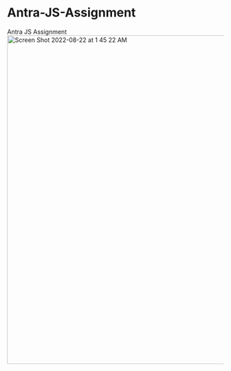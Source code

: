 # Antra-JS-Assignment
Antra JS Assignment
<img width="764" alt="Screen Shot 2022-08-22 at 1 45 22 AM" src="https://user-images.githubusercontent.com/92468717/185856341-7777fde2-2f23-4c32-9ac8-ac3885e9e62e.png">
